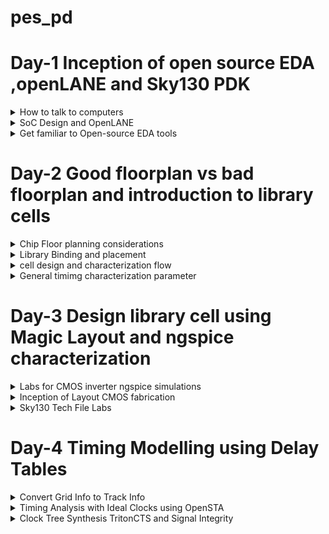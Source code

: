 # pes_pd
# Day-1 Inception of open source EDA ,openLANE and Sky130 PDK


</details>	

 <details>
 <summary> How to talk to computers  </summary>

### Introduction to QFN-48 package,chip,pads,core,die and IPs

 
 ![pd1](https://github.com/vishnupriyapesu/pes_pd/assets/142419649/7da74702-9420-4872-960e-81339d4c0f8e)

 
 Block diagram of Arduino board


 ![pd2](https://github.com/vishnupriyapesu/pes_pd/assets/142419649/c87f0870-8bba-4e3f-b347-d7e33db6a4e2)

 IC in board (Package : QFN -48 Quad flat No-leads)
 
 

![pd3](https://github.com/vishnupriyapesu/pes_pd/assets/142419649/16bd0abf-d166-416b-bcb4-5539bab55247)

example:

![pd4](https://github.com/vishnupriyapesu/pes_pd/assets/142419649/5b85bbf4-ab29-49d3-a71d-2b7c22dd01c8)

> chip is at the centre of the package


> the way the chip is connected to package is by **wirebounce**


> through **wirebounce** ,able to transfer all the signal from outside world


chip:

![pd5](https://github.com/vishnupriyapesu/pes_pd/assets/142419649/4c47281f-2f94-4289-9a0a-b9da48318f34)

components:

1. **PADS** :through which, can send signal inside the chip and viceverse
2. **core** : where all digital logic sits

3. **Die** : size of the entire chip,manufactured on the silicon 

RISC SoC:


![pd7](https://github.com/vishnupriyapesu/pes_pd/assets/142419649/90631909-0ff7-45ba-8ea5-073f0d41694d)


Foundary Ips(intellectual properties) 

Macros : pure digital logic


### Introduction to RISC-V


![pd8](https://github.com/vishnupriyapesu/pes_pd/assets/142419649/5b59a5bc-328d-464d-b3ca-56bc98a9dac8)


### From software Application to hardware

![Screenshot (182)](https://github.com/vishnupriyapesu/pes_pd/assets/142419649/e26f7e75-d474-40ac-9198-7e1f7bb8582b)


> c or any other language converted in to assembly level language by complier then assembly in turn converted in to binary code which hardware can understand


> there are two main interface


1. instructions (also called architecture of computer)

2.assembler,which converts assembly level to binary code





**Example:clock**

![Screenshot (181)](https://github.com/vishnupriyapesu/pes_pd/assets/142419649/d5d9eeac-e267-49fa-a5a2-ba479e3730ce)



</details>	
	
 <details>
 <summary> SoC Design and OpenLANE  </summary


### Introduction to all components of open-source digital asic design

**open source digital asic design**


![Screenshot (185)](https://github.com/vishnupriyapesu/pes_pd/assets/142419649/dbdd9025-835f-4ca5-8c54-b08c3c323585)



**Process Design Kit(PDK)**: 

> In the field of semiconductor manufacturing, a PDK is a set of files and data used by semiconductor designers to create and verify the physical layout of an integrated circuit (IC) on a silicon wafer.
> It includes information about the fabrication process, device models, and design rules


> PDK is the interface between fabrication and the designer


> google worked out an agreement with sky water the open source PDK for the 130nm process by skywater

> june 30 2020 google relewased first ever PDK open source

![Screenshot (186)](https://github.com/vishnupriyapesu/pes_pd/assets/142419649/b1174e08-aa59-4b6d-99e8-4e7b01beb6e9)


is 130nm fast?
yes it is ,
here are two examples:

![Screenshot (187)](https://github.com/vishnupriyapesu/pes_pd/assets/142419649/c1849600-fda9-4a21-947f-45e0bc84ae4c)


### simplified ASIC design flow:

![Screenshot (188)](https://github.com/vishnupriyapesu/pes_pd/assets/142419649/ed8c20fc-a6ac-4685-b23c-d92cd12742d0)

1. **synthesis**:
> coverts RTL to a circuit out of components from the standard cell library(SCL)

![Screenshot (190)](https://github.com/vishnupriyapesu/pes_pd/assets/142419649/767567d2-fcae-4695-b640-e8a096ca7893)

> standard cells,each cell has different views/models

--> Electrical, HDL,SPICE

--> Layout (Abstract and Detailed)


2. **floor /power planning**:


it depends on whether we are implementing the single component (MacroFloor planning)or whole chip(chip Floor planning)

macro Floor planning : Dimensions, pin locations,rows definition

![Screenshot (192)](https://github.com/vishnupriyapesu/pes_pd/assets/142419649/9917b9e9-f970-4233-b6ea-7462d67d0882)



chip Floor planning: partition the chip die between different system building blocks and place the I/O pads

![Screenshot (193)](https://github.com/vishnupriyapesu/pes_pd/assets/142419649/0cf29d23-1247-4fbf-9223-ea32c1d6fd4c)



3.**placement**

placements are done in tw steps:


--> global placemnts find optimal positions for old cells,cells may overlap

--> Detailed placements


4.**clocl tree synthesis**:

--> To deliver the clock to all sequential elements (e.g., FF) with minimum skew And in agood shape

-->Tree(H,X,...)


5. **routing**

--> implement the interconnect using the available metal layers

--> Metal tracks form a routing grid

--> Routing grid is huge 

--> Divide and Conquer


-- **Global Routin**g:Generates routing guides 


-- **Detailed Routing** : Uses the Routing guides to implement the actual wiring


6. **sign off**


--> **physical Verifications**

--Design rules Checking(DRC)


--Layout vs.Schematic(LVS)


-->**Timimg Verification**


--Static Timing Analysis



### Intoduction to openLANE and Strives chipsets

The problem is tougher when using Open source EDA


> Tools Qualificationa

> Tools Calibration

> Missing tools




**OpenLANE**

> Started as an Open Source Flow for a True Open Source Tape-out Experiment

> striVe is a family of Open everything SoCs

-- Open PDK, Open EDA,Open RTL


striVes has different members :

1. striVe : Sky 130 SCL + Synthesized 1Kbytes SRAM

2. striVe 2 : Sky 130 SCL +  1Kbytes Open RAM block

3. striVe 2a : striVe 2 with a single chip core module

4. strive 3 : OSU SCL + Synthesized 1Kbytes SRAM

5. striVe 5 : Sky 130 SCL + 8 x 1 Kbytes openRAM banks

6. striVe 6 : striVe 2 with DFT


![Screenshot (195)](https://github.com/vishnupriyapesu/pes_pd/assets/142419649/2860f943-a999-467e-9d83-35c8c37ebb62)



> The main goal of OpenLANE is to produce NO LVS violations , NO DRC violations and timing violations



> OpenLANE Tuned for SkyWater 130n Open PDK

OpenLANE has two modes of operation:

-- Autonomous or interactive

-- DesignSpace Exploration: find the best set of flow configuration



> OpenLANE has more number of design examples there are 43 design with their best configuration


### Introduction to OpenLANE detailed ASIC design flow

![Screenshot (196)](https://github.com/vishnupriyapesu/pes_pd/assets/142419649/e3d53506-ef0e-4020-a950-33ae9aff0e95)


![Screenshot (197)](https://github.com/vishnupriyapesu/pes_pd/assets/142419649/ac9d7579-40e5-4c39-9efd-64748a9f175b)



**Design For Test(DFT)**

> Scan Insertion

> Automatic Test Pattern Generation(ATPG)

> Test Patterns Compaction

> Fault Coverage

> Fault Simultion



**Logic Equivalence Check(LEC)**:

This is done by using **yosys**



>  Every time the netlist is modified ,verification must be performed

- CTS modifies the netlist

- post placement  optimizations modifies the netlist



> LEC is ude3s to formally confirm that the function did not change after modifying the netlist



**Dealing with Antenna Rules Violations:**

>  When ametal wire segment is fabricated ,it can act as an antenna.

- Reactive ion etching causes charge to accumulate on the wire

- Transistore gates can be damaged during fabrication

so for this problem we have two solutions :



1.Bridging attaches ahigher layer intermediary (requires Router awareness)


2. Add antenna diode cell to leak away charges (Antenna diodes are provides by the SCL)

- Add a fake Antenna Diode next to every cell input after placement


- Run the Antenna checker (Magic) in the routed layout

- if the checker reports a Violation on tthe cell input pin,replace the Fake Diode cell bu a real one




**Static Timing Analysis :**

> RC Extraction : DEF2SPEF

> STA: openSTA (openROAD)

</details>	
	
 <details>
 <summary> Get familiar to Open-source EDA tools  </summary>

 ### openlane Directory structure 

Sky 130A is pdk variant
which has two sub directries 

1. lib.ref : all the processor specific files

we will be working on pdk variant called sky130_fd_sc_hd

- sky130  : is the process name 

- fd : skywater foundary

- sc : standard cell

- hd(high density) : variant of pdk

2. lib.tech :specific to the tool



 ![Screenshot from 2023-09-09 15-55-07](https://github.com/vishnupriyapesu/pes_pd/assets/142419649/6bcaf760-d917-4601-9aca-3872e9dc8024)


![Screenshot from 2023-09-09 16-02-27](https://github.com/vishnupriyapesu/pes_pd/assets/142419649/cf9c5c18-c378-48ca-b00a-d941e9db811e)


### Design Preperation step



 after installing the openlane flow

 go to the terminal and run following command for access the openlane:

 > cd/desktop/works/tools/openlane_workshop__dir/openlane

> docker

> ./flow.tcl -interactive

> package require openlane 0.9



![Screenshot from 2023-09-09 16-30-35](https://github.com/vishnupriyapesu/pes_pd/assets/142419649/cc22233d-3a1b-4a79-8860-365f30f16333)





![Screenshot from 2023-09-09 22-14-04](https://github.com/vishnupriyapesu/pes_pd/assets/142419649/8113bfae-c09e-4e24-ac7a-0f7825e02d05)




![Screenshot from 2023-09-09 22-14-35](https://github.com/vishnupriyapesu/pes_pd/assets/142419649/73b39a21-749b-48b2-a612-a2f70cae03cf)

### review files after design and run synthesis


![Screenshot from 2023-09-09 22-15-40](https://github.com/vishnupriyapesu/pes_pd/assets/142419649/54068f86-6344-4a54-8e80-46ba7f3a6c06)



![Screenshot from 2023-09-10 15-59-02](https://github.com/vishnupriyapesu/pes_pd/assets/142419649/6b132569-9151-4b67-8b6c-59c6565f7971)


![Screenshot from 2023-09-10 15-59-59](https://github.com/vishnupriyapesu/pes_pd/assets/142419649/c2457dc5-a570-49a0-94c3-fcc1b6d3e68c)


![Screenshot from 2023-09-10 16-18-50](https://github.com/vishnupriyapesu/pes_pd/assets/142419649/fcfc0075-200f-4d4c-8264-4a7ca123bd5c)


![Screenshot from 2023-09-10 16-20-34](https://github.com/vishnupriyapesu/pes_pd/assets/142419649/bf37658d-f413-4f51-b630-2d58bd594e10)



![Screenshot from 2023-09-10 16-40-56](https://github.com/vishnupriyapesu/pes_pd/assets/142419649/e49811bd-91ce-43dd-99d0-394689276fb2)


**we will calculate filflops ratio**


</details>

# Day-2 Good floorplan vs bad floorplan and introduction to library cells

 <details>
 <summary> Chip Floor planning considerations  </summary

 ### Utilization factor and aspect ratio

 **Define width and height of core and die**

 
 
![Untitled1](https://github.com/vishnupriyapesu/pes_pd/assets/142419649/89e7c398-e484-48ed-9d72-3ca319762fcb)

minimum area requires for nelist given above

![Untitled2](https://github.com/vishnupriyapesu/pes_pd/assets/142419649/792a84ef-1036-4cac-9c1a-f89f1ca53f79)


 calculating  area occupied by the above netlist on a silicon  wafer

 ![Untitled3](https://github.com/vishnupriyapesu/pes_pd/assets/142419649/73dd995b-fe4a-4a24-aa1d-3cddcf8ee056)



utilization factor =(areaoccupied by netlist)/(Total area of the core)


for the above netlist there is 100 % utilization and utlization factor is 1
> if this  the case we cannot add extra components(for optimization) to the die since there is no spcae in die (i.e., utlization is 100%)


> so in many cases we will keep utilization factor approximately 0.5 or 0.6.



**aspect ratio**


aspect ratio=(height)/(width)


> here for above netlist aspect ratio is 1 whuch signifies that the chip is square shaped .id ratio is other than 1 then chip is rectangle shaped.


### pre-placed cells


![Untitled4](https://github.com/vishnupriyapesu/pes_pd/assets/142419649/af7b7365-e798-4e33-a7da-7bb1de82ede3)



![Untitled5](https://github.com/vishnupriyapesu/pes_pd/assets/142419649/dad5dcf7-c7c5-4571-92fb-8cb3578790c9)



similarly there are ither IP's available

- memory

- clock gating cell

- camparator

-mux


> the arrangement of these IP's  is reffered as floorplanning

> these IP's have user defined locations ,and hence are placed  in chip before automated placement -and-routing and are called **pre-placed cells**

>  Automated placement and routing tools places the remaining logical cells in the design onto chip


### de-coupling capacitor 


![Untitled1](https://github.com/vishnupriyapesu/pes_pd/assets/142419649/2131e526-9a01-4529-9b6d-f8e3fe8a09f0)


- During switching operation, the circuit demands switching current  i.e., peak current

- due to the presence ofRdd and Ldd there will be a voltage drop across them and the voltage atnode'A' would be Vdd

  
Noise margin Graph


![Untitled1](https://github.com/vishnupriyapesu/pes_pd/assets/142419649/24c9d75e-692d-442b-b8e9-6aab437bda58)

- any voltage lies between vOL to VIL ----logic 0


- any voltage lies between VOH to VIH ----logic 1

- in the undefined region any voltage can go either areas (0 or 1) which is danger(grey area).so in this we have problem of large physical distance ,here comes the concept of **De-coupling**

> De-coupling capacitors are huge capacitors filled with charge


> as name says decoupling it de couples circuit from main supply


**no switching activities are missed** by using decoupling capacitor



### power planning


after solving the problem current demand  using de-coupling 
now we have problem of signal power supply ,i.e.,

if a particular macro is repeated multiple times on chip then the current demand for each and every elemt of macro

![Untitled3](https://github.com/vishnupriyapesu/pes_pd/assets/142419649/435a7f46-0568-4c5b-a2b8-a4f123ca1358)


- assume signal(0-1) has been sent from driver to load

- we should make sure that load is receiving the same signal from driver

![Untitled4](https://github.com/vishnupriyapesu/pes_pd/assets/142419649/d1fe97ee-2e23-4ae8-a185-e2b10d5f0a4d)


NOTE: we sont have any decoupling capacitor in the path from driver to load 


> assume 16 bit bus is connected to inverter

in this case all the charged capacitior should discharge and discharged should be charged


![Untitled5](https://github.com/vishnupriyapesu/pes_pd/assets/142419649/19b41112-dc22-485b-94b3-84e1ebaf61e6)


![Untitled6](https://github.com/vishnupriyapesu/pes_pd/assets/142419649/12682a9b-2d8f-4333-87df-ce188601db3d)

> in the above case all the charged capcitor are discharging at the same time and having same ground ,here we can see **ground bounce** and , it either goes to 1 or 0 which not predictable

![Untitled7](https://github.com/vishnupriyapesu/pes_pd/assets/142419649/fe53bf89-4543-41d2-a84e-719433b32191)


> in the above case all the discharges capacitor are charging at the same time and they have only one power supply so we can see **voltage bounce**

**problem is due to singal power supply**

we can solve this using multiple power supply

> by using multiple power supplies capacitors takes current from nearest power supply and dump the current to the nearest ground



![Untitled8](https://github.com/vishnupriyapesu/pes_pd/assets/142419649/5dcec9e9-c056-4256-b686-753c8b749317)


![Untitled9](https://github.com/vishnupriyapesu/pes_pd/assets/142419649/77369ad2-c7d1-418e-a1e3-0a5233032a07)




### pin planning


ordering of input and output ports are random



![Untitled1](https://github.com/vishnupriyapesu/pes_pd/assets/142419649/0193fd1b-0c39-48e6-aff5-94231e4b95c9)



### steps to run flooeplan using openLANE


![Screenshot from 2023-09-17 16-12-49](https://github.com/vishnupriyapesu/pes_pd/assets/142419649/bbbb77b4-eff2-44e2-9418-3c2f43912534)




![Screenshot from 2023-09-17 16-06-59](https://github.com/vishnupriyapesu/pes_pd/assets/142419649/23a54bfd-0cd1-4d09-adc6-3450de2a9754)




![Screenshot from 2023-09-17 16-08-05](https://github.com/vishnupriyapesu/pes_pd/assets/142419649/fb49d854-1003-49a8-abf2-2e6ebedf9a1a)



![Screenshot from 2023-09-17 16-11-48](https://github.com/vishnupriyapesu/pes_pd/assets/142419649/bc4ece4f-db54-463d-809c-f3d391673ff5)



now to acsess the layout design we need to follow the following commands


-  /Desktop/work/tools/openlane_working_dir/openlane/designs/picorv32a/runs/17-09_11-57/results/floorplan

-  less picorv32a.floorplan.def

- shift q

- magic -T /home/vsduser/Desktop/work/tools/openlane_working_dir/pdks/sky130A/libs.tech/magic/sky130A.tech lef read ../../tmp/merged.lef def read picorv32a.floorplan.def &



![Screenshot from 2023-09-17 18-28-59](https://github.com/vishnupriyapesu/pes_pd/assets/142419649/8aae29a9-27de-4896-ad71-dc42368ca167)


![Screenshot from 2023-09-17 18-23-35](https://github.com/vishnupriyapesu/pes_pd/assets/142419649/1db34670-07af-4c1c-9c6d-5e5b4c3eee3d)


![Screenshot from 2023-09-17 18-24-47](https://github.com/vishnupriyapesu/pes_pd/assets/142419649/57e5d94f-fee6-443a-b786-71b8cb3238f5)



![Screenshot from 2023-09-17 18-26-35](https://github.com/vishnupriyapesu/pes_pd/assets/142419649/109e3682-13aa-4529-ada8-053a49661462)


![Screenshot from 2023-09-17 18-28-09](https://github.com/vishnupriyapesu/pes_pd/assets/142419649/858c6fd0-b8d5-4780-a6d9-c5b5155051f2)


</details>

<details>
<summary> Library Binding and placement </summary>

### netlist binding and initial place design
![Untitled2](https://github.com/vishnupriyapesu/pes_pd/assets/142419649/841327a2-722f-45b3-819d-539fd0ffcaa0)

![3](https://github.com/vishnupriyapesu/pes_pd/assets/142419649/ac7cafe2-94cd-4503-abf8-a24e997f3bd2)


![4](https://github.com/vishnupriyapesu/pes_pd/assets/142419649/a4b8bae4-3795-4412-92e8-25a6007b34ce)


Library --it contains informsation of delay of gates,shapes andsize of the cells

larger the size least is resistance 

**placing netlist on to the floorplan**

![5](https://github.com/vishnupriyapesu/pes_pd/assets/142419649/98aa6adc-6ced-46a3-94d5-97256a8f2f1f)


sice there huge distance between the some flipflops we can fix it by optimizing



### optimize placement using estimated wire length and capacitance

here comes the concept of repeaters to minmize the distance between flipflop 

Repeaters are buffer which recondition the original signal ,replicated original signal and send so that the integrity of the signal remains same but there is lose of area.


![6](https://github.com/vishnupriyapesu/pes_pd/assets/142419649/e2b7c34d-dfc5-4129-9830-18d9cd003d72)


### Need for characterization

**design flow for implementing design on to chip**

1) **logic synthesis** :convert functionality in to legal hardware.

- output of logic synthesis is arrangement of gates  representing the original functionality using RTL


2) **Floorplanning**: import the output of logic synthesis

- decide the size and shape of core and die

3) **placement**:logic cells in logic synthesis are placed on the chip

4) **clock tree synthesis**: clock signal reaching every point of cells

5) **Routing**

6) **static time analysis**:set up time, whole time ,maximum acheivable frequency of circuit


![7](https://github.com/vishnupriyapesu/pes_pd/assets/142419649/99a61ef2-797f-4c8b-b030-42461ff4a7e3)



![8](https://github.com/vishnupriyapesu/pes_pd/assets/142419649/46d0e20d-8a57-4b74-b031-dfd41c150ead)



![9](https://github.com/vishnupriyapesu/pes_pd/assets/142419649/5ade5dfc-216d-4366-9c4c-0cd72f871857)




### congestion aware placement using RePlAce 


![Screenshot from 2023-09-17 20-12-48](https://github.com/vishnupriyapesu/pes_pd/assets/142419649/eef5d057-2790-4eae-9861-4126580a0b71)



![Screenshot from 2023-09-17 20-13-09](https://github.com/vishnupriyapesu/pes_pd/assets/142419649/6a2a1c0c-ea18-4fcc-8fae-4f361ffbf696)


</details>
<details>
<summary>cell design and characterization flow</summary>

 ### inputs for cell design flow

 ![10](https://github.com/vishnupriyapesu/pes_pd/assets/142419649/89f0cb28-da4d-4f69-9474-b92044a9d54a)


 cell design flow has 3 parts 

 1) Inputs

 2) Design steps

 3) Outputs


**1) Inputs:** Process design kits


- DRC and LVS rules ,SPICE models,library and user defined specs

![11](https://github.com/vishnupriyapesu/pes_pd/assets/142419649/3a90cc15-4ea0-488f-847a-3d3edb95a692)


**Use defined specs**

- cell height -- seperation between the power grill and ground grill(Dry strenghth) should be maintained

![12](https://github.com/vishnupriyapesu/pes_pd/assets/142419649/15b04593-6d9c-4de7-bfc4-5afa55271cce)

- supply voltage : take care of noise margin level with resppect to voltage

- Metal layers

- 
![13](https://github.com/vishnupriyapesu/pes_pd/assets/142419649/fa182eff-d76b-4205-818d-26044fc5608c)

- pin location

- Drawn gate-length


**2)Design Steps :** Circuit design,layout design,characterization

![14](https://github.com/vishnupriyapesu/pes_pd/assets/142419649/964b5148-5fdc-47e9-997e-a4fcba047298)


![15](https://github.com/vishnupriyapesu/pes_pd/assets/142419649/e77f458a-3763-48ad-87ae-74754a2a2112)

**3)outputs:** circuit description language,GDS2 ,LEF,extracted spice netlist(.cir),Timing ,noise ,power .libs,function

### Typical characterization flow

1) read model files

2) read extracted spice netlist

3) define behaviour of buffer

4) read sub circuit of cell

5) attach the neccessary pwer sources

6) apply the stimulus

7) providing neccessary output capacitance

8) necessary stimulation command


![16](https://github.com/vishnupriyapesu/pes_pd/assets/142419649/ee406128-9df3-4eb7-9c05-38d08fec7a9a)



![17](https://github.com/vishnupriyapesu/pes_pd/assets/142419649/6e146a8c-e2ff-4d2e-ba7a-1cf5b462a64e)



![18](https://github.com/vishnupriyapesu/pes_pd/assets/142419649/258ff183-c124-4308-aa10-d40f812620bc)


</details>
<details>
<summary>General timimg characterization parameter</summary>

### Timing threshold definitions

threshold point of waveforms

**two inverters back to back**

![19](https://github.com/vishnupriyapesu/pes_pd/assets/142419649/14bd6b9f-523b-41bd-b104-5bd984628fda)


slew low rise threshold: defines the point towards the lower side of power supply.Typical value is 20
%

slew high rise threshold: defines the point towards the higher side of power supply.Typical value is 20
%

in rise threshold:generally take 50% of input waveform

outrise threshold:generally take 50% of output waveform


![20](https://github.com/vishnupriyapesu/pes_pd/assets/142419649/7b691f03-c72a-4b6a-b727-1f93017380bc)

### propagation delay and transition delay

#### propogation delay


![21](https://github.com/vishnupriyapesu/pes_pd/assets/142419649/1dab8904-3c32-46dd-91ab-1b4fcb31244c)

- case where threshold are choosen in a right way and circuit is designed properly

![23](https://github.com/vishnupriyapesu/pes_pd/assets/142419649/f47dbcca-a67d-4c29-b768-aa71a424c1aa)

- case where threshold value are not choosen in a right way
  
![22](https://github.com/vishnupriyapesu/pes_pd/assets/142419649/6371ea3f-5fdc-45a2-890b-6b525033de4a)


- case where threshold are choosen in a right way but circuit design is not in proper way


![26](https://github.com/vishnupriyapesu/pes_pd/assets/142419649/8a0c2370-b9f1-4d56-a791-fc5781d301de)




![25](https://github.com/vishnupriyapesu/pes_pd/assets/142419649/5167cb0b-9ad9-42c8-9a31-081c4dacb794)



#### transition delay


![27](https://github.com/vishnupriyapesu/pes_pd/assets/142419649/7f6d3884-94e2-430d-8007-a6cc1e968307)



![28](https://github.com/vishnupriyapesu/pes_pd/assets/142419649/aa634a66-ad47-4765-a83d-085c56b1bcb6)



![29](https://github.com/vishnupriyapesu/pes_pd/assets/142419649/b96e44fc-219f-4c6a-b1e3-7888bcdb3c8f)

</details>

# Day-3 Design library cell using Magic Layout and ngspice characterization

</details>
<details>
<summary>Labs for CMOS inverter ngspice simulations</summary>

### IO placer revision

to cahnge the io pin configuration :


![Screenshot from 2023-09-18 05-51-12](https://github.com/vishnupriyapesu/pes_pd/assets/142419649/30493a87-5f2c-43e4-9a6d-196620ef10be)

![Screenshot from 2023-09-18 05-54-11](https://github.com/vishnupriyapesu/pes_pd/assets/142419649/bb01be30-8c2c-42eb-9fbd-b789bd5512a1)



### Spice deck creation for CMOS inverter

**SPICE deck**

-it contains connectivity information about netlist,inputs to the stimulation,tap points and outputs

![30](https://github.com/vishnupriyapesu/pes_pd/assets/142419649/68a04d74-d01b-4ec3-a6cf-339f3087a47c)



![31](https://github.com/vishnupriyapesu/pes_pd/assets/142419649/071b3a78-14a5-4ef4-8348-8fb71dea6a92)

![33](https://github.com/vishnupriyapesu/pes_pd/assets/142419649/b1a4dd97-835d-45d5-b6e0-e5fa664d82c8)


- Cload ,connected between output and 0,the value of cload is 10f

- supply voltage connected between 0 and 2.5

- input voltage connected 0 and 2.5

 **simulation command**
- .op

-.dc vin 0 2.5 0.05


complete description of NMOS and PMOS:   .LIB "tsmc_025um_model.mod" CMOS+MODELS

-  .end

### switching threshold Vm
**SPICE waveform**

![34](https://github.com/vishnupriyapesu/pes_pd/assets/142419649/08fb9eda-c8e9-4619-b5b1-8cecdc35ae60)



- PMOS is bigger in size than NMOS

- shapes of wavefoems are same

- switching threshold ,Vin = Vout

- we can observe in to above waveform at the intersection both NMOS and PMOS are insaturation region,where in there are high chances of leakage


![35](https://github.com/vishnupriyapesu/pes_pd/assets/142419649/8d0dc63b-1980-40a8-a3ad-6de69ed3ee7f)


### static and dynamic simulation of CMOS inverter



![36](https://github.com/vishnupriyapesu/pes_pd/assets/142419649/87e925ab-89e7-4a1f-8eb4-d47d8207475b)

### Lab steps to git clone vsdstdcelldesign

- git cloning the repo of **https://github.com/nickson-jose/vsdstdcelldesign.git**




![Screenshot from 2023-09-18 07-56-53](https://github.com/vishnupriyapesu/pes_pd/assets/142419649/c4d98e6e-7862-405a-aa3b-4a51fe778152)


magic -T sky130A.tech sky130_inv.mag &


![Screenshot from 2023-09-18 07-54-28](https://github.com/vishnupriyapesu/pes_pd/assets/142419649/a4cd4cc1-8af6-4eac-91a1-50832051e096)


![Screenshot from 2023-09-18 07-54-02](https://github.com/vishnupriyapesu/pes_pd/assets/142419649/b98b6191-232c-420c-822b-a7497a030ceb)



</details>
<details>
<summary>Inception of Layout CMOS fabrication</summary>

### create Active regions


**16 mask CMOS process**


1)selecting a substrate: Ptype silicon substarte (high resistivity (5~50 ohms),doping level(10^15 cm^-3),orientation 100)


- doping level mained low than well doping



2) creating active region for transistors:

-silicon di oxide(~40nm sio2)


-depoist layer silicon nitride(~80nm si3n4)


- depoist photoresist(1um )

![37](https://github.com/vishnupriyapesu/pes_pd/assets/142419649/24c09664-156e-495d-8d4d-f0e5bc66a515)

  

-  next up on the photoresist material apply mask 1

where ever ther is mask the uv light will not reach 

the area which area protected by the mask will be washed out

![44](https://github.com/vishnupriyapesu/pes_pd/assets/142419649/baa40c4e-d817-43aa-a979-47bd4d45b5a9)

![38](https://github.com/vishnupriyapesu/pes_pd/assets/142419649/9fbb5c4a-ed7e-4af5-bfb1-aaabc8e076c3)

- removal of mask
![39](https://github.com/vishnupriyapesu/pes_pd/assets/142419649/1c5413c6-bd05-4086-9f41-d44d96b58296)

- si3n4 etched
![40](https://github.com/vishnupriyapesu/pes_pd/assets/142419649/60102e53-931b-41eb-966c-c7be90d3fe21)

- removal of photoresistor because the si3n4 acts as protection layer
![41](https://github.com/vishnupriyapesu/pes_pd/assets/142419649/981b4a45-f341-47ec-b218-707f2b6ae40a)

- furnace
![42](https://github.com/vishnupriyapesu/pes_pd/assets/142419649/dbd15f87-75df-427f-a244-5135d89b80a3)

- Local oxodation of silicon called **locos**
![43](https://github.com/vishnupriyapesu/pes_pd/assets/142419649/f34e0e56-dc8d-47ce-ac55-0d6a5aea1c19)

- si3N4 etched by hot phosphoric acid


![45](https://github.com/vishnupriyapesu/pes_pd/assets/142419649/ab03bdf9-76e0-4956-8c90-26a1de6f4e13)


3)Formation of nwell and pwell

- for p well use boron material
![46](https://github.com/vishnupriyapesu/pes_pd/assets/142419649/c3b087f3-2570-402c-b288-d99763f63d08)

- for nwell use phosphorous material


![47](https://github.com/vishnupriyapesu/pes_pd/assets/142419649/138e8f82-c524-48d7-8f8b-b41675d48558)



![48](https://github.com/vishnupriyapesu/pes_pd/assets/142419649/48619e6d-1475-4948-a813-1a16835f542d)


4)Formation of Gate: photolithography

5)Lightly Doped Drain Formation(LDD):

6)Source and Drain Formation

7)Steps to form Contacts and Interconnects(local)
 
 tiN etched off by ussing RCA cleaning :


 - deionized water

 - Ammonium hydroxide (NH4oH)

 - Hydrogen peroxide (H2o2)

8) Higher Level Metal Formation



### lab introduction to Sky130 basic layers layout and LEFusing inverter



![Screenshot from 2023-09-18 12-01-06](https://github.com/vishnupriyapesu/pes_pd/assets/142419649/0d303aca-29a1-4203-91cb-6a12c9c1c787)

to check the error in the layout

- drc--->drc find error

- in tkcon.tcl it shows the error

- 
![Screenshot from 2023-09-18 12-10-23](https://github.com/vishnupriyapesu/pes_pd/assets/142419649/336d65eb-acfc-4ad6-8974-09c5c453d59a)


  to access the spice netlist(in tkcon.tcl):
  

  
![Screenshot from 2023-09-18 12-17-14](https://github.com/vishnupriyapesu/pes_pd/assets/142419649/65561f72-29b2-485a-8810-caa831f2ea2d)

to copy the parasitic capacitance we do **ext2spice cthresh 0 rthresh 0**


![Screenshot from 2023-09-18 12-14-36](https://github.com/vishnupriyapesu/pes_pd/assets/142419649/f86453c2-9a35-43e7-a4e1-330d4d854ce3)

We can observe sky130_inv.ext file is created


</details>

<details>
<summary> Sky130 Tech File Labs</summary>

### Lab Steps to create final SPICE deck using sky130 tech

![Screenshot from 2023-09-18 13-51-16](https://github.com/vishnupriyapesu/pes_pd/assets/142419649/375c2058-04d7-4f36-9ad8-62782443a1e8)

press g for grid

![Screenshot from 2023-09-18 13-52-43](https://github.com/vishnupriyapesu/pes_pd/assets/142419649/0eda826e-8686-48e1-b49f-7e309ecef8c5)


to acess the spice file 

 - gedit sky130_inv.spice

![Screenshot from 2023-09-18 13-55-00](https://github.com/vishnupriyapesu/pes_pd/assets/142419649/b8b4936f-2f35-41ad-8279-0b141d442fee)



### Lab Steps to characterize  inverter using sky130 model files

ngspice sky130_inv.spice : to access the ngspice file

![Screenshot from 2023-09-18 14-01-16](https://github.com/vishnupriyapesu/pes_pd/assets/142419649/11c377d7-e790-48e3-9676-3cd0cd71ba0b)



![Screenshot from 2023-09-18 14-06-11](https://github.com/vishnupriyapesu/pes_pd/assets/142419649/61142445-036d-440f-bd1b-dcca20760c4f)


for plotting: plot y vs time a

![Screenshot from 2023-09-18 14-12-31](https://github.com/vishnupriyapesu/pes_pd/assets/142419649/648d1d8e-2a20-4221-991f-d74a901df5f5)


![Screenshot from 2023-09-18 14-18-05](https://github.com/vishnupriyapesu/pes_pd/assets/142419649/aab7dded-909b-46aa-b372-d01c61cc90dc)


Rise Time: time taken to rise from 20% to 80% of the max value -> 2.25075e-09 - 2.184e-09 = 0.006675e-09 s.

![Screenshot from 2023-09-18 14-20-18](https://github.com/vishnupriyapesu/pes_pd/assets/142419649/cba3ce25-53c5-44c5-a44a-8d752190879d)



### Sky130 PDKS and Steps to Download Magic Tool

-  wget http://opencircuitdesign.com/open_pdks/archive/drc_tests.tgz


-mv drc_tests.tgz Desktop/   (move te file to Desktop)

-tar xfz drc_tests.tgz 

- magic -d XR


![Screenshot from 2023-09-18 14-29-49](https://github.com/vishnupriyapesu/pes_pd/assets/142419649/e2b405e6-a86e-44bf-bc19-940c0dd84b6d)


now go to the files open met3.mag


![Screenshot from 2023-09-18 14-29-20](https://github.com/vishnupriyapesu/pes_pd/assets/142419649/34b3d15b-d1a8-40f6-9a4e-fdabfb7dbbac)



</details>

# Day-4 Timing Modelling using Delay Tables

<details>

 <summary>Convert Grid Info to Track Info</summary>
 

guidelines for standard cell set:

- input and output port should be  on the intersection of the vertical and horizontal tracks

- tracks are used during routing

now the appearing on the magic we do the following step should be done:


-  magic -T sky130.tech sky130_inv.mag

- less tracks.info

![Screenshot from 2023-09-19 09-59-56](https://github.com/vishnupriyapesu/pes_pd/assets/142419649/7458475b-f9fb-45d8-84a2-4e837fd405a4)


![Screenshot from 2023-09-19 09-57-42](https://github.com/vishnupriyapesu/pes_pd/assets/142419649/3e634d21-c1e5-48e5-8f14-8cd3b8a5db68)

![Screenshot from 2023-09-19 09-53-16](https://github.com/vishnupriyapesu/pes_pd/assets/142419649/99c85ae2-ae6d-418e-b6ca-bbc81847b97b)



then on the tkcon window do 

![Screenshot from 2023-09-19 09-54-19](https://github.com/vishnupriyapesu/pes_pd/assets/142419649/1b73f778-edf3-4581-8ad4-8be085036ace)




we can observe in the below picture that the grid has appeared:


![Screenshot from 2023-09-19 09-54-30](https://github.com/vishnupriyapesu/pes_pd/assets/142419649/b01ab119-dd88-448c-ae7b-49cbc7b8d32d)


- grid we will use for LEF


### Labs to convert magic layout to std cell LEF

the another guideline foe std cell is:

- width of the standard cell should be odd multiple of the track pitch and height should be odd multiple of vertical pitch


portnumber: decides the order in which the length is written

![Screenshot from 2023-09-19 10-18-41](https://github.com/vishnupriyapesu/pes_pd/assets/142419649/480eb623-26a5-4d79-88b3-8bcbd53a23dd)

this how we need to define port number for specified layer 

after we are done with port number specifiaction we are ready to extract LEF file


to be precise with name of the cell 

- go the tkcon and stype **save sky130_vsdinv.mag**
 
- and check the list for vsdcell directory

![Screenshot from 2023-09-19 10-24-43](https://github.com/vishnupriyapesu/pes_pd/assets/142419649/70bca965-3a15-4585-bf87-4fbe642e6b87)


To create lef file :
- go to the tkcon and type **lef write**

![Screenshot from 2023-09-19 10-30-13](https://github.com/vishnupriyapesu/pes_pd/assets/142419649/588d9e8a-fbd5-41e9-8b65-1ebf24f3b15d)


then, type **less sky130_vsdinv.lef


![Screenshot from 2023-09-19 10-37-10](https://github.com/vishnupriyapesu/pes_pd/assets/142419649/0f5a88ab-6b25-4aed-8af9-d48900eb3c5f)



![Screenshot from 2023-09-19 10-34-26](https://github.com/vishnupriyapesu/pes_pd/assets/142419649/6813d411-dc70-43b5-a08a-1d8ef37aa431)


**Steps to Include New Cell in Synthesis**

we copy .mag file to src folder of picorv32a

![Screenshot from 2023-09-19 23-54-18](https://github.com/vishnupriyapesu/pes_pd/assets/142419649/59c94a69-9b9e-4907-a445-b6ae19de6581)


![Screenshot from 2023-09-19 23-54-05](https://github.com/vishnupriyapesu/pes_pd/assets/142419649/850add7b-3530-4841-ab05-1ae9baad34cf)

modifying  the 'config.tcl' file in the picorv32a folder :

- open **interactive cell**

- prep -design picorv32a -tag 16-09_19-58 -overwrite
  
- set lefs [glob $::env(DESIGN_DIR)/src/*.lef]
  
- add_lefs -src $lefs

  
![Screenshot from 2023-09-20 00-00-39](https://github.com/vishnupriyapesu/pes_pd/assets/142419649/7a8d30d5-b59b-41c7-90b1-e858ec22727a)


- next type **run_synthesis**

![Screenshot from 2023-09-20 00-05-39](https://github.com/vishnupriyapesu/pes_pd/assets/142419649/7e500b6e-91bc-4ba9-94b5-85e76372a65b)


![Screenshot from 2023-09-20 00-05-55](https://github.com/vishnupriyapesu/pes_pd/assets/142419649/96f8cac7-fb41-48ee-a772-c8468652779e)

To run floorplan and placement  type:

- init_floorplan
- run_placement

now type **magic -T /home/vsduser/Desktop/work/tools/openlane_working_dir/pdks/sky130A/libs.tech/magic/sky130A.tech lef read ../../tmp/merged.lef def read picorv32a.placement.def &**

![Screenshot from 2023-09-20 00-15-06](https://github.com/vishnupriyapesu/pes_pd/assets/142419649/3facadde-71e3-4acc-8f0e-7628045647ae)


![Screenshot from 2023-09-20 00-15-58](https://github.com/vishnupriyapesu/pes_pd/assets/142419649/93e95450-ec25-40a8-a75c-f534e1c3cee8)


![Screenshot from 2023-09-20 00-18-39](https://github.com/vishnupriyapesu/pes_pd/assets/142419649/96043cfa-e709-4a46-aecf-bde026b1c747)
</details>
<details>
<summary>Timing Analysis with Ideal Clocks using OpenSTA</summary>

 # Timing Analysis with Ideal Clocks using OpenSTA

**Configure OpenSTA for Post-Synth Timing Analysis**


-  We should create two files

![Screenshot from 2023-09-20 00-39-26](https://github.com/vishnupriyapesu/pes_pd/assets/142419649/cf25d33d-0f30-46a2-bba9-bda89b5b6793)

> pre_sta.conf    (should be openlane directory)


![Screenshot from 2023-09-20 00-42-14](https://github.com/vishnupriyapesu/pes_pd/assets/142419649/e7d5d911-d614-4546-b2e4-44f586304da0)

>  my_base.sdc



![Screenshot from 2023-09-20 00-47-27](https://github.com/vishnupriyapesu/pes_pd/assets/142419649/89a226d1-6ebb-4dd9-b309-b9087f9cd4ce)


- sta pre_sta.conf

</details>
<details>
	<summary>Clock Tree Synthesis TritonCTS and Signal Integrity</summary>

 **Run CTS**

 - run_cts    to run the CTS

![Screenshot from 2023-09-20 00-59-44](https://github.com/vishnupriyapesu/pes_pd/assets/142419649/c7e7fe40-ad13-465e-9d17-302b1c715757)


- openroad

- read_def /openLANE_flow/designs/picorv32a/runs/16-09_19-58/results/cts/picorv32a.cts.def

![Screenshot from 2023-09-20 01-04-45](https://github.com/vishnupriyapesu/pes_pd/assets/142419649/e8b45e58-5516-48b5-8b9a-cd4eee6ec5d0)

- write_db pico_cts.db
  
- read_db pico_cts.db
  
- read_verilog /openLANE_flow/designs/picorv32a/runs/16-09_19-58/results/synthesis/picorv32a.synthesis_cts.v
  
- read_liberty -max $::env(LIB_SLOWEST)


- read_liberty -max $::env(LIB_FASTEST)

  
![Screenshot from 2023-09-20 01-07-02](https://github.com/vishnupriyapesu/pes_pd/assets/142419649/d03c7363-a269-4ff4-b690-acb22d36bbb7)


read the .src file

- read_sdc /openLANE_flow/designs/picorv32a/src/sky130/my_base.sdc

  
![Screenshot from 2023-09-20 01-09-48](https://github.com/vishnupriyapesu/pes_pd/assets/142419649/7aa67ef6-b18d-4ed2-89ec-d954c12a0f22)

